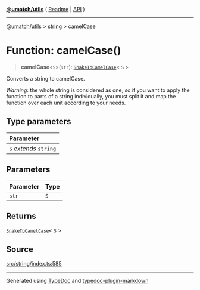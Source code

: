 [**@umatch/utils**](../../README.md) ( [Readme](../../README.md) \| [API](../../API.md) )

---

[@umatch/utils](../../API.md) > [string](../README.md) > camelCase

# Function: camelCase()

> **camelCase**\<`S`\>(`str`): [`SnakeToCamelCase`](../type-aliases/type-alias.SnakeToCamelCase.md)\< `S` \>

Converts a string to camelCase.

_Warning_: the whole string is considered as one, so if you want to
apply the function to parts of a string individually, you must
split it and map the function over each unit according to your needs.

## Type parameters

| Parameter              |
| :--------------------- |
| `S` _extends_ `string` |

## Parameters

| Parameter | Type |
| :-------- | :--- |
| `str`     | `S`  |

## Returns

[`SnakeToCamelCase`](../type-aliases/type-alias.SnakeToCamelCase.md)\< `S` \>

## Source

[src/string/index.ts:585](https://github.com/umatch-oficial/utils/blob/a9008ad/src/string/index.ts#L585)

---

Generated using [TypeDoc](https://typedoc.org/) and [typedoc-plugin-markdown](https://www.npmjs.com/package/typedoc-plugin-markdown)
